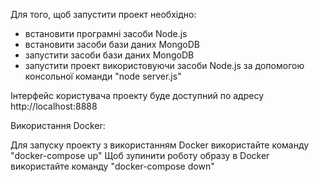 ﻿Для того, щоб запустити проект необхідно:
- встановити програмні засоби Node.js
- встановити засоби бази даних MongoDB
- запустити засоби бази даних MongoDB
- запустити проект використовуючи засоби Node.js за допомогою консольної команди "node server.js"

Інтерфейс користувача проекту буде доступний по адресу http://localhost:8888

Використання Docker:

Для запуску проекту з використанням Docker використайте команду "docker-compose up"
Щоб зупинити роботу образу в Docker використайте команду "docker-compose down"